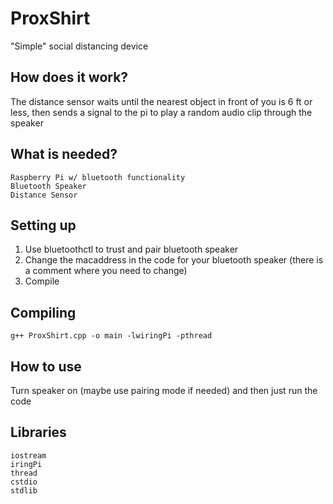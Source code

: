 # ProxShirt
"Simple" social distancing device
## How does it work?
The distance sensor waits until the nearest object in front of you is 6 ft or less, then sends a signal to the pi to play a random audio clip through the speaker
## What is needed?
```
Raspberry Pi w/ bluetooth functionality
Bluetooth Speaker
Distance Sensor
```
## Setting up
1. Use bluetoothctl to trust and pair bluetooth speaker
2. Change the macaddress in the code for your bluetooth speaker (there is a comment where you need to change)
3. Compile
## Compiling
``` g++ ProxShirt.cpp -o main -lwiringPi -pthread ```
## How to use
Turn speaker on (maybe use pairing mode if needed) and then just run the code
## Libraries
```
iostream
iringPi
thread
cstdio
stdlib
```
